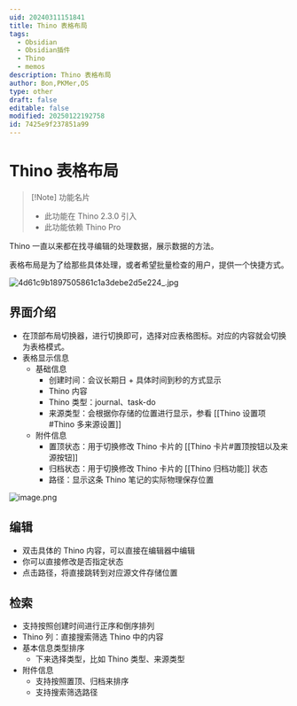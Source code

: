 ```yaml
---
uid: 20240311151841
title: Thino 表格布局
tags:
  - Obsidian
  - Obsidian插件
  - Thino
  - memos
description: Thino 表格布局
author: Bon,PKMer,OS
type: other
draft: false
editable: false
modified: 20250122192758
id: 7425e9f237851a99
---
```


# Thino 表格布局

> [!Note] 功能名片
> - 此功能在 Thino 2.3.0 引入
> - 此功能依赖 Thino Pro

Thino 一直以来都在找寻编辑的处理数据，展示数据的方法。

表格布局是为了给那些具体处理，或者希望批量检查的用户，提供一个快捷方式。

![4d61c9b1897505861c1a3debe2d5e224_.jpg](https://cdn.pkmer.cn/images/4d61c9b1897505861c1a3debe2d5e224_.jpg!pkmer)

## 界面介绍

- 在顶部布局切换器，进行切换即可，选择对应表格图标。对应的内容就会切换为表格模式。
- 表格显示信息
	- 基础信息
		- 创建时间：会议长期日 + 具体时间到秒的方式显示
		- Thino 内容
		- Thino 类型：journal、task-do
		- 来源类型：会根据你存储的位置进行显示，参看 [[Thino 设置项#Thino 多来源设置]]
	- 附件信息
		- 置顶状态：用于切换修改 Thino 卡片的 [[Thino 卡片#置顶按钮以及来源按钮]]
		- 归档状态：用于切换修改 Thino 卡片的 [[Thino 归档功能]] 状态
		- 路径：显示这条 Thino 笔记的实际物理保存位置

![image.png](https://cdn.pkmer.cn/images/20240311162144.png!pkmer)

## 编辑

- 双击具体的 Thino 内容，可以直接在编辑器中编辑
- 你可以直接修改是否指定状态
- 点击路径，将直接跳转到对应源文件存储位置

## 检索

- 支持按照创建时间进行正序和倒序排列
- Thino 列：直接搜索筛选 Thino 中的内容
- 基本信息类型排序
	- 下来选择类型，比如 Thino 类型、来源类型
- 附件信息
	- 支持按照置顶、归档来排序
	- 支持搜索筛选路径

